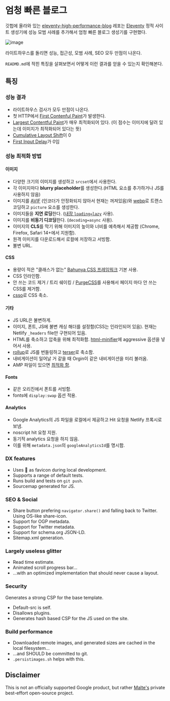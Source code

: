 # 엄청 빠른 블로그

깃헙에 올라와 있는 [eleventy-high-performance-blog](https://github.com/google/eleventy-high-performance-blog) 레포는 [Eleventy](https://www.11ty.dev/) 정적 사이트 생성기에 성능 모범 사례를 추가해서 엄청 빠른 블로그 생성기를 구현했다.

![image](https://user-images.githubusercontent.com/22253556/93019254-c6984900-f610-11ea-9e52-fe1a83a140ac.png)

라이트하우스를 돌리면 성능, 접근성, 모범 사례, SEO 모두 만점이 나온다.

`READMD.md`에 적힌 특징을 살펴보면서 어떻게 이런 결과를 얻을 수 있는지 확인해본다.

## 특징

### 성능 결과

- 라이트하우스 검사가 모두 만점이 나온다.
- 첫 HTTP에서 [First Contenful Paint](https://web.dev/first-contentful-paint/)가 발생한다.
- [Largest Contentful Paint](https://web.dev/lcp/)가 매우 최적화되어 있다. (이 점수는 이미지에 달려 있는데 이미지가 최적화되어 있다는 뜻)
- [Cumulative Layout Shift](https://web.dev/cls/)이 0
- [First Input Delay](https://web.dev/fid/)가 0임

### 성능 최적화 방법

#### 이미지

- 다양한 크기의 이미지를 생성하고 `srcset`에서 사용한다.
- 각 이미지마다 **blurry placeholder**를 생성한다.(HTML 요소를 추가하거나 JS를 사용하지 않음)
- 이미지를 [AVIF](<https://en.wikipedia.org/wiki/AV1#AV1_Image_File_Format_(AVIF)>) (인코더가 안정화되지 않아서 현재는 꺼져있음)와 [webp](https://developers.google.com/speed/webp)로 트랜스코딩하고 `picture` 요소를 생성한다.
- 이미지들을 **지연 로딩**한다. ([내장 `loading=lazy`](https://web.dev/native-lazy-loading/) 사용).
- 이미지를 **비동기 디코딩**한다. (`decoding=async` 사용).
- 이미지의 **CLS**를 막기 위해 이미지의 높이와 너비를 예측해서 제공함 (Chrome, Firefox, Safari 14+에서 지원함).
- 원격 이미지를 다운로드해서 로컬에 저장하고 서빙함.
- 불변 URL.

#### CSS

- 용량이 적은 "클래스가 없는" [Bahunya CSS 프레임워크](https://kimeiga.github.io/bahunya/) 기본 사용.
- CSS 인라인함.
- 안 쓰는 코드 제거 / 트리 쉐이킹 / [PurgeCSS](https://purgecss.com/)를 사용해서 페이지 마다 안 쓰는 CSS를 제거함.
- [csso](https://www.npmjs.com/package/csso)로 CSS 축소.

#### 기타

- JS URL은 불변하게.
- 이미지, 폰트, JS에 불변 캐싱 해더를 설정함(CSS는 인라인되어 있음). 현재는 Netlify `_headers` file만 구현되어 있음.
- HTML를 축소하고 압축을 위해 최적화함. [html-minifier](https://www.npmjs.com/package/html-minifier)에 aggressive 옵션을 넣어서 사용.
- [rollup](https://rollupjs.org/)로 JS를 번들링하고 [terser](https://terser.org/)로 축소함.
- 내비게이션이 일어날 거 같을 때 Orgin이 같은 내비게이션을 미리 불러옴.
- AMP 파일이 있으면 [최적화 함](https://amp.dev/documentation/guides-and-tutorials/optimize-and-measure/optimize_amp/).

#### Fonts

- 같은 오리진에서 폰트를 서빙함.
- fonts에 `display:swap` 옵션 적용.

#### Analytics

- Google Analytics의 JS 파일을 로컬에서 제공하고 Hit 요청을 Netlify 프록시로 보냄.
- noscript hit 요청 지원.
- 동기적 analytics 요청을 하지 않음.
- 이를 위해 `metadata.json`의 `googleAnalyticsId`를 명시함.

### DX features

- Uses 🚨 as favicon during local development.
- Supports a range of default tests.
- Runs build and tests on `git push`.
- Sourcemap generated for JS.

### SEO & Social

- Share button prefering `navigator.share()` and falling back to Twitter. Using OS-like share-icon.
- Support for OGP metadata.
- Support for Twitter metadata.
- Support for schema.org JSON-LD.
- Sitemap.xml generation.

### Largely useless glitter

- Read time estimate.
- Animated scroll progress bar…
- …with an optimized implementation that should never cause a layout.

### Security

Generates a strong CSP for the base template.

- Default-src is self.
- Disallows plugins.
- Generates hash based CSP for the JS used on the site.

### Build performance

- Downloaded remote images, and generated sizes are cached in the local filesystem…
- …and SHOULD be committed to git.
- `.persistimages.sh` helps with this.

## Disclaimer

This is not an officially supported Google product, but rather [Malte's](https://twitter.com/cramforce) private best-effort open-source project.
